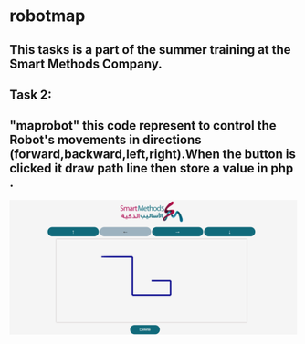 # robotmap
**This tasks is a part of the summer training at the Smart Methods Company.**
--------------------------------------
**Task 2:**
--------------------------------------
"maprobot" this code represent to control the Robot's movements in directions (forward,backward,left,right).When the button is clicked it draw path line then store a value in php .
--------------------------------------
![](pathline.png)

